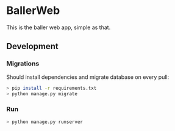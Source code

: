 # BallerWeb

This is the baller web app, simple as that.

## Development

### Migrations

Should install dependencies and migrate database on every pull:

```bash
> pip install -r requirements.txt
> python manage.py migrate
```

### Run

```bash
> python manage.py runserver
```
